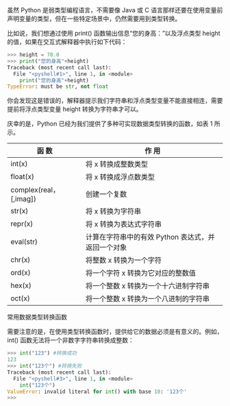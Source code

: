 虽然 Python 是弱类型编程语言，不需要像 Java 或 C 语言那样还要在使用变量前声明变量的类型，但在一些特定场景中，仍然需要用到类型转换。

比如说，我们想通过使用 print() 函数输出信息“您的身高：”以及浮点类型 height 的值，如果在交互式解释器中执行如下代码：
```python
>>> height = 70.0
>>> print("您的身高"+height)
Traceback (most recent call last):
  File "<pyshell#1>", line 1, in <module>
    print("您的身高"+height)
TypeError: must be str, not float
```
你会发现这是错误的，解释器提示我们字符串和浮点类型变量不能直接相连，需要提前将浮点类型变量 height 转换为字符串才可以。

庆幸的是，Python 已经为我们提供了多种可实现数据类型转换的函数，如表 1 所示。

|  函 数   | 作 用  |
|  ----  | ----  |
|int(x)	|将 x 转换成整数类型|
|float(x)	|将 x 转换成浮点数类型|
|complex(real，[,imag])	|创建一个复数|
|str(x)	|将 x 转换为字符串|
|repr(x)	|将 x 转换为表达式字符串|
|eval(str)	|计算在字符串中的有效 Python 表达式，并返回一个对象|
|chr(x)|将整数 x 转换为一个字符|
|ord(x)|	将一个字符 x 转换为它对应的整数值|
|hex(x)	|将一个整数 x 转换为一个十六进制字符串|
|oct(x)	|将一个整数 x 转换为一个八进制的字符串|

常用数据类型转换函数

需要注意的是，在使用类型转换函数时，提供给它的数据必须是有意义的。例如，int() 函数无法将一个非数字字符串转换成整数：
```python
>>> int("123") #转换成功
123
>>> int("123个") #转换失败
Traceback (most recent call last):
  File "<pyshell#3>", line 1, in <module>
    int("123个")
ValueError: invalid literal for int() with base 10: '123个'
>>>
```